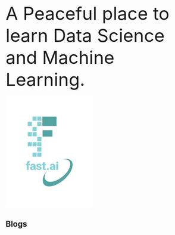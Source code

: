 <font size="7"> A Peaceful place to learn Data Science and Machine Learning. </font> 

![Image of fast.ai logo](images/logo.png)


## Blogs 
 

